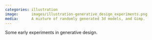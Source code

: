 ```yaml
---
categories: illustration
image:      images/illustration-generative_design_experiments.png
media:      A mixture of randomly generated 3d models, and Gimp.
---
```

Some early experiments in generative design.
